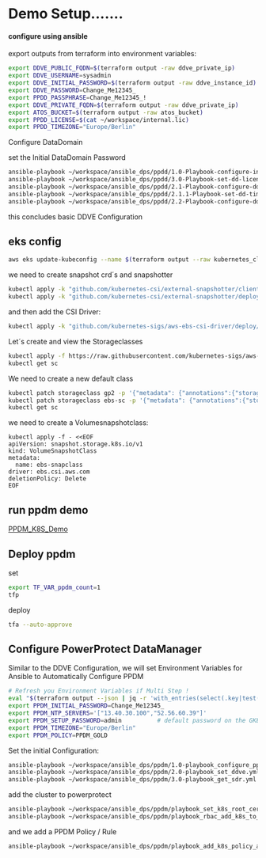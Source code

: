 # Demo Setup.......

#### configure using ansible
export outputs from terraform into environment variables:
```bash
export DDVE_PUBLIC_FQDN=$(terraform output -raw ddve_private_ip)
export DDVE_USERNAME=sysadmin
export DDVE_INITIAL_PASSWORD=$(terraform output -raw ddve_instance_id)
export DDVE_PASSWORD=Change_Me12345_
export PPDD_PASSPHRASE=Change_Me12345_!
export DDVE_PRIVATE_FQDN=$(terraform output -raw ddve_private_ip)
export ATOS_BUCKET=$(terraform output -raw atos_bucket)
export PPDD_LICENSE=$(cat ~/workspace/internal.lic)
export PPDD_TIMEZONE="Europe/Berlin"
```
Configure DataDomain

set the Initial DataDomain Password
```bash
ansible-playbook ~/workspace/ansible_dps/ppdd/1.0-Playbook-configure-initial-password.yml
ansible-playbook ~/workspace/ansible_dps/ppdd/3.0-Playbook-set-dd-license.yml
ansible-playbook ~/workspace/ansible_dps/ppdd/2.1-Playbook-configure-ddpassphrase.yml
ansible-playbook ~/workspace/ansible_dps/ppdd/2.1.1-Playbook-set-dd-timezone-and-ntp-aws.yml
ansible-playbook ~/workspace/ansible_dps/ppdd/2.2-Playbook-configure-dd-atos-aws.yml
```
this concludes basic DDVE Configuration




## eks config

```bash
aws eks update-kubeconfig --name $(terraform output --raw kubernetes_cluster_name)
```

we need to create snapshot crd´s  and snapshotter
```bash
kubectl apply -k "github.com/kubernetes-csi/external-snapshotter/client/config/crd/?ref=release-6.1"
kubectl apply -k "github.com/kubernetes-csi/external-snapshotter/deploy/kubernetes/snapshot-controller/?ref=release-6.1"
```




and then add the CSI Driver:
```bash
kubectl apply -k "github.com/kubernetes-sigs/aws-ebs-csi-driver/deploy/kubernetes/overlays/stable/?ref=release-1.18"
```


Let´s create and view the Storageclasses

```bash
kubectl apply -f https://raw.githubusercontent.com/kubernetes-sigs/aws-ebs-csi-driver/master/examples/kubernetes/dynamic-provisioning/manifests/storageclass.yaml
kubectl get sc
```

We need to create a new default class

```bash
kubectl patch storageclass gp2 -p '{"metadata": {"annotations":{"storageclass.kubernetes.io/is-default-class":"false"}}}'
kubectl patch storageclass ebs-sc -p '{"metadata": {"annotations":{"storageclass.kubernetes.io/is-default-class":"true"}}}'
kubectl get sc
```
we need to create a Volumesnapshotclass:
```
kubectl apply -f - <<EOF
apiVersion: snapshot.storage.k8s.io/v1
kind: VolumeSnapshotClass
metadata:
  name: ebs-snapclass
driver: ebs.csi.aws.com
deletionPolicy: Delete
EOF
```

## run ppdm demo

[PPDM_K8S_Demo](../documentation/kubernetes_demo_workload.md)








## Deploy ppdm
set
```bash
export TF_VAR_ppdm_count=1
tfp
```
deploy
```bash
tfa --auto-approve
```
## Configure PowerProtect DataManager

Similar to the DDVE Configuration, we will set Environment Variables for Ansible to Automatically Configure PPDM

```bash
# Refresh you Environment Variables if Multi Step !
eval "$(terraform output --json | jq -r 'with_entries(select(.key|test("^PP+"))) | keys[] as $key | "export \($key)=\"\(.[$key].value)\""')"
export PPDM_INITIAL_PASSWORD=Change_Me12345_
export PPDM_NTP_SERVERS='["13.40.30.100","52.56.60.39"]'
export PPDM_SETUP_PASSWORD=admin          # default password on the GKE PPDM
export PPDM_TIMEZONE="Europe/Berlin"
export PPDM_POLICY=PPDM_GOLD
```


Set the initial Configuration:    
```bash
ansible-playbook ~/workspace/ansible_dps/ppdm/1.0-playbook_configure_ppdm.yml
ansible-playbook ~/workspace/ansible_dps/ppdm/2.0-playbook_set_ddve.yml 
ansible-playbook ~/workspace/ansible_dps/ppdm/3.0-playbook_get_sdr.yml
```
add the cluster to powerprotect
```bash
ansible-playbook ~/workspace/ansible_dps/ppdm/playbook_set_k8s_root_cert.yml --extra-vars "certificateChain=$(eksctl get cluster tfeks1 -o yaml | awk '/Cert/{getline; print $2}')"
ansible-playbook ~/workspace/ansible_dps/ppdm/playbook_rbac_add_k8s_to_ppdm.yml
```
and we add a PPDM Policy / Rule
```bash
ansible-playbook ~/workspace/ansible_dps/ppdm/playbook_add_k8s_policy_and_rule.yml
```